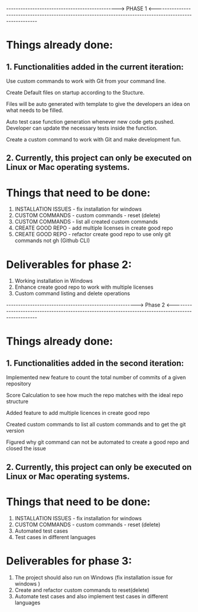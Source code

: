 -----------------------------------------------> PHASE 1 <----------------------------------------------------------------------------------------------------------

# Things already done:

## 1. Functionalities added in the current iteration:

Use custom commands to work with Git from your command line.

Create Default files on startup according to the Stucture.

Files will be auto generated with template to give the developers an idea on what needs to be filled.

Auto test case function generation whenever new code gets pushed. Developer can update the necessary tests inside the function.

Create a custom command to work with Git and make development fun.

## 2. Currently, this project can only be executed on Linux or Mac operating systems.

# Things that need to be done:

1. INSTALLATION ISSUES - fix installation for windows
2. CUSTOM COMMANDS - custom commands - reset (delete)
3. CUSTOM COMMANDS - list all created custom commands
4. CREATE GOOD REPO - add multiple licenses in create good repo
5. CREATE GOOD REPO - refactor create good repo to use only git commands not gh (Github CLI)

# Deliverables for phase 2:

1. Working installation in Windows
2. Enhance create good repo to work with multiple licenses
3. Custom command listing and delete operations

-------------------------------------------------------> Phase 2 <---------------------------------------------------------------------------------------------------

# Things already done:

## 1. Functionalities added in the second iteration:

Implemented new feature to count the total number of commits of a given repository

Score Calculation to see how much the repo matches with the ideal repo structure

Added feature to add multiple licences in create good repo

Created custom commands to list all custom commands and to get the git version

Figured why git command can not be automated to create a good repo and closed the issue

## 2. Currently, this project can only be executed on Linux or Mac operating systems.

# Things that need to be done:

1. INSTALLATION ISSUES - fix installation for windows
2. CUSTOM COMMANDS - custom commands - reset (delete)
3. Automated test cases
4. Test cases in different languages

# Deliverables for phase 3:

1. The project should also run on Windows (fix installation issue for windows )
2. Create and refactor custom commands to reset(delete)
3. Automate test cases and also implement test cases in different languages
